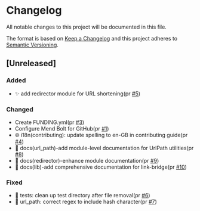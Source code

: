 # Changelog

All notable changes to this project will be documented in this file.

The format is based on [Keep a Changelog](https://keepachangelog.com/en/1.0.0/)
and this project adheres to [Semantic Versioning](https://semver.org/spec/v2.0.0.html).

## [Unreleased]

### Added

- ✨ add redirector module for URL shortening(pr [#5])

### Changed

- Create FUNDING.yml(pr [#3])
- Configure Mend Bolt for GitHub(pr [#1])
- 🌐 i18n(contributing): update spelling to en-GB in contributing guide(pr [#4])
- 📝 docs(url_path)-add module-level documentation for UrlPath utilities(pr [#8])
- 📝 docs(redirector)-enhance module documentation(pr [#9])
- 📝 docs(lib)-add comprehensive documentation for link-bridge(pr [#10])

### Fixed

- 🐛 tests: clean up test directory after file removal(pr [#6])
- 🐛 url_path: correct regex to include hash character(pr [#7])

[#3]: https://github.com/jerus-org/link-bridge/pull/3
[#1]: https://github.com/jerus-org/link-bridge/pull/1
[#4]: https://github.com/jerus-org/link-bridge/pull/4
[#5]: https://github.com/jerus-org/link-bridge/pull/5
[#6]: https://github.com/jerus-org/link-bridge/pull/6
[#7]: https://github.com/jerus-org/link-bridge/pull/7
[#8]: https://github.com/jerus-org/link-bridge/pull/8
[#9]: https://github.com/jerus-org/link-bridge/pull/9
[#10]: https://github.com/jerus-org/link-bridge/pull/10
